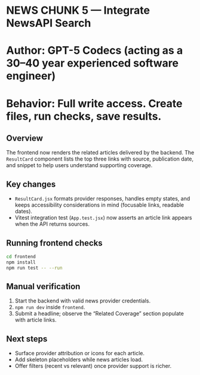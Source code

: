 # NEWS CHUNK 5 — Integrate NewsAPI Search
# Author: GPT-5 Codecs (acting as a 30–40 year experienced software engineer)
# Behavior: Full write access. Create files, run checks, save results.

## Overview

The frontend now renders the related articles delivered by the backend. The `ResultCard` component lists the top three links with source, publication date, and snippet to help users understand supporting coverage.

## Key changes

- `ResultCard.jsx` formats provider responses, handles empty states, and keeps accessibility considerations in mind (focusable links, readable dates).
- Vitest integration test (`App.test.jsx`) now asserts an article link appears when the API returns sources.

## Running frontend checks

```bash
cd frontend
npm install
npm run test -- --run
```

## Manual verification

1. Start the backend with valid news provider credentials.
2. `npm run dev` inside `frontend`.
3. Submit a headline; observe the “Related Coverage” section populate with article links.

## Next steps

- Surface provider attribution or icons for each article.
- Add skeleton placeholders while news articles load.
- Offer filters (recent vs relevant) once provider support is richer.
